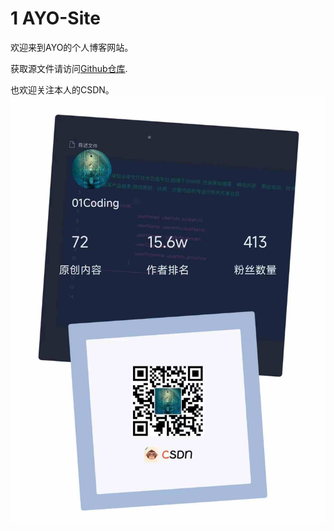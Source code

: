 # 1 AYO-Site

欢迎来到AYO的个人博客网站。

获取源文件请访问[Github仓库](https://github.com/AYO-Al/markdown).

也欢迎关注本人的CSDN。
![](image/README_time_1.jpg)

